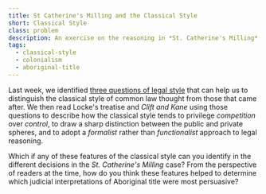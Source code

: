 ```yaml
---
title: St Catherine's Milling and the Classical Style
short: Classical Style
class: problem
description: An exercise on the reasoning in *St. Catherine's Milling*
tags:
  - classical-style
  - colonialism
  - aboriginal-title
---
```



Last week, we identified [three questions of legal style](../week4/#three-questions-of-common-law-style) that can help us to distinguish the classical style of common law thought from those that came after. We then read Locke's treatise and *Clift and Kane* using those questions to describe how the classical style tends to privilege *competition* over *control*, to draw a sharp distinction between the public and private spheres, and to adopt a *formalist* rather than *functionalist* approach to legal reasoning. 

Which if any of these features of the classical style can you identify in the different decisions in the *St. Catherine's Milling* case? From the perspective of readers at the time, how do you think these features helped to determine which judicial interpretations of Aboriginal title were most persuasive? 